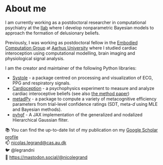 # About me

I am currently working as a postdoctoral researcher in computational psychiatry at the [Ilab](https://github.com/ilabcode) where I develop nonparametric Bayesian models to approach the formation of delusionary beliefs.

Previously, I was working as postdoctoral fellow in the [Embodied Computation Group](https://www.the-ecg.org/) at [Aarhus University](https://international.au.dk/) where I studied cardiac interoception using computational modelling, brain imaging and physiological signal analysis.

I am the creator and maintainer of the following Python libraries:

* [Systole](https://embodied-computation-group.github.io/systole/index.html) - a package centred on processing and visualization of ECG, PPG and respiratory signals.
* [Cardioception](https://embodied-computation-group.github.io/Cardioception/) - a psychophysics experiment to measure and analyze cardiac interoceptive beliefs (see also [the method paper](https://www.sciencedirect.com/science/article/pii/S0301051121002325))
* [metadPy](https://embodied-computation-group.github.io/metadPy/) - a package to compute a variety of metacognitive efficiency parameters from trial-level confidence ratings (SDT, meta-*d* using MLE and Bayesian methods).
* [pyhgf](https://github.com/ilabcode/pyhgf) - A JAX implementation of the generalized and nodalized Hierarchical Gaussian fliter.

📚 You can find the up-to-date list of my publication on my [Google Scholar profile](https://scholar.google.fr/citations?user=buFy4tAAAAAJ&hl=fr)  
📫 nicolas.legrand@cas.au.dk  
🐦 @legrandni  
🐘 https://mastodon.social/@nicolegrand
